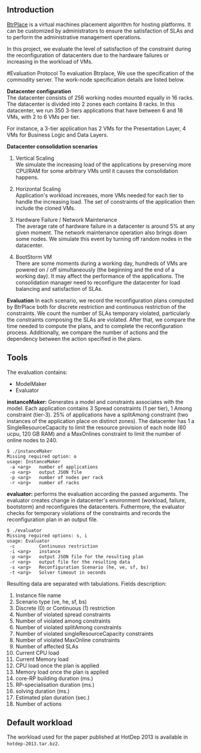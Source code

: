 ## Introduction

[BtrPlace](http://btrp.inria.fr) is a virtual machines placement algorithm for hosting platforms. It can be customized
by administrators to ensure the satisfaction of SLAs and to perform the administrative management operations.

In this project, we evaluate the level of satisfaction of the constraint during the reconfiguration of datacenters due
to the hardware failures or increasing in the workload of VMs.


#Evaluation Protocol
To evaluation Btrplace, We use the specification of the commodity server. The work-node specification details are listed below.

**Datacenter configuration**   
The datacenter consists of 256 working nodes mounted equally in 16 racks. The datacenter is divided into 2 zones each contains 8 racks. 
In this datacenter, we run 350 3-tiers applications that have between 6 and 18 VMs, with 2 to 6 VMs per tier.

For instance, a 3-tier application has 2 VMs for the Presentation Layer,
4 VMs for Business Logic and Data Layers.


**Datacenter consolidation scenarios**  

1. Vertical Scaling  
We simulate the increasing load of the applications by preserving more CPU/RAM for some arbitrary VMs until it
causes the consolidation happens. 

2. Horizontal Scaling  
Application's workload increases, more VMs needed for each tier to handle the increasing load. The set of constraints of the application then include
the cloned VMs. 

3. Hardware Failure / Network Maintenance  
The average rate of hardware failure in a datacenter is around 5% at any given moment. The network maintenance operation also brings down some nodes.
We simulate this event by turning off random nodes in the datacenter. 

4. BootStorm VM  
There are some moments during a working day, hundreds of VMs are powered on / off simultaneously (the beginning and the end of a working day). It may
affect the performance of the applications. The consolidation manager need to reconfigure the datacenter for load balancing and satisfaction of SLAs.

**Evaluation**
In each scenario, we record the reconfiguration plans computed by BtrPlace both for discrete restriction
and continuous restriction of the constraints. 
We count the number of SLAs temporary violated, particularly the constraints composing the SLAs are violated.
After that, we compare the time needed to compute the plans, and to
complete the reconfiguration process. Additionally, we compare the number of actions and the dependency between the action
specified in the plans.

## Tools

The evaluation contains:
* ModelMaker
* Evaluator

**instanceMaker:**  Generates a model and constraints associates with the model. Each application contains 3 Spread constraints (1 per tier), 1 Among constraint (tier-3). 25% of applications have a splitAmong constraint (two instances of the application place on distinct zones). The datacenter has 1 a SingleResourceCapacity to limit the resource provision of each node (60 ucpu, 120 GB RAM) and a MaxOnlines constraint to limit the number of online nodes to 240.

```
$ ./instanceMaker
Missing required option: o
usage: InstanceMaker
 -a <arg>   number of applications
 -o <arg>   output JSON file
 -p <arg>   number of nodes per rack
 -r <arg>   number of racks
```

**evaluator:** performs the evaluation according the passed arguments. The evaluator creates change in datacenter's environment (workload, failure, bootstorm) and reconfigures the datacenters. Futhermore, the evaluator checks for temporary violations of the constraints and records the reconfiguration plan in an output file.

```
$ ./evaluator
Missing required options: s, i
usage: Evaluator
 -c         Continuous restriction
 -i <arg>   instance
 -p <arg>   output JSON file for the resulting plan
 -r <arg>   output file for the resulting data
 -s <arg>   Reconfiguration Scenario (he, ve, sf, bs)
 -t <arg>   Solver timeout in seconds
```

Resulting data are separated with tabulations. Fields description:

1. Instance file name
2. Scenario type (ve, he, sf, bs)
3. Discrete (0) or Continuous (1) restriction
4. Number of violated spread constraints
5. Number of violated among constraints
6. Number of violated splitAmong constraints
7. Number of violated singleResourceCapacity constraints
8. Number of violated MaxOnline constraints
9. Number of affected SLAs
10. Current CPU load
11. Current Memory load
12. CPU load once the plan is applied
13. Memory load once the plan is applied
14. core-RP building duration (ms.)
15. RP-specialisation duration (ms.)
16. solving duration (ms.)
17. Estimated plan duration (sec.)
18. Number of actions

## Default workload
The workload used for the paper published at HotDep 2013 is available in `hotdep-2013.tar.bz2`.

